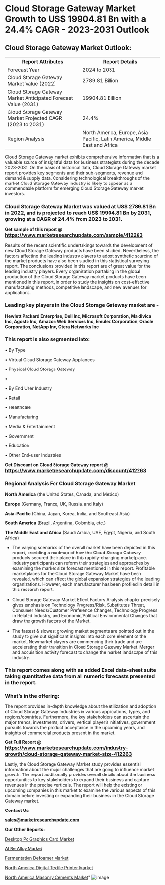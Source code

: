 # Cloud Storage Gateway Market Growth to US$ 19904.81 Bn with a 24.4% CAGR - 2023-2031 Outlook

<html>
<body>

<h2>Cloud Storage Gateway Market Outlook:</h2>

<table>
  <tr>
    <th>Report Attributes</th>
    <th>Report Details</th>
  </tr>
  <tr>
    <td>Forecast Year</td>
    <td>2024 to 2031</td>
  </tr>
  <tr>
    <td>Cloud Storage Gateway Market Value (2022)</td>
    <td>2789.81 Billion</td>
  </tr>
  <tr>
    <td>Cloud Storage Gateway Market Anticipated Forecast Value (2031)</td>
    <td>19904.81 Billion</td>
  </tr>
  <tr>
    <td>Cloud Storage Gateway Market Projected CAGR (2023 to 2031)</td>
    <td>24.4%</td>
  </tr>
  <tr>
    <td>Region Analysis</td>
    <td>North America, Europe, Asia Pacific, Latin America, Middle East and Africa</td>
  </tr>
</table>

</body>
</html>

Cloud Storage Gateway market exhibits comprehensive information that is a valuable source of insightful data for business strategists during the decade 2023-2031. On the basis of historical data, Cloud Storage Gateway market report provides key segments and their sub-segments, revenue and demand &amp; supply data. Considering technological breakthroughs of the market Cloud Storage Gateway industry is likely to appear as a commendable platform for emerging Cloud Storage Gateway market investors.

<strong><h3>Cloud Storage Gateway Market was valued at US$ 2789.81 Bn in 2022, and is projected to reach US$ 19904.81 Bn by 2031, growing at a CAGR of 24.4% from 2023 to 2031.</h3></strong>

<strong>Get sample of this report @ <a href=https://www.marketresearchupdate.com/sample/412263><font size=3 color=#0000ff>https://www.marketresearchupdate.com/sample/412263</font></a></strong>

Results of the recent scientific undertakings towards the development of new Cloud Storage Gateway products have been studied. Nevertheless, the factors affecting the leading industry players to adopt synthetic sourcing of the market products have also been studied in this statistical surveying report. The conclusions provided in this report are of great value for the leading industry players. Every organization partaking in the global production of the Cloud Storage Gateway market products have been mentioned in this report, in order to study the insights on cost-effective manufacturing methods, competitive landscape, and new avenues for applications.

<strong><h3>Leading key players in the Cloud Storage Gateway market are -</h3></strong>

<strong>Hewlett Packard Enterprise, Dell Inc, Microsoft Corporation, Maldivica Inc, Agosto Inc, Amazon Web Services Inc, Emulex Corporation, Oracle Corporation, NetApp Inc, Ctera Networks Inc</strong>

<strong><h3>This report is also segmented into:</h3></strong>

• By Type

• Virtual Cloud Storage Gateway Appliances

• Physical Cloud Storage Gateway

• 

• By End User Industry

• Retail

• Healthcare

• Manufacturing

• Media & Entertainment

• Government

• Education

• Other End-user Industries

<strong>Get Discount on Cloud Storage Gateway report @ <a href=https://www.marketresearchupdate.com/discount/412263><font size=3 color=#0000ff>https://www.marketresearchupdate.com/discount/412263</font></a></strong>

<strong><h3>Regional Analysis For Cloud Storage Gateway Market</h3></strong>

<strong>North America</strong> (the United States, Canada, and Mexico)

<strong>Europe</strong> (Germany, France, UK, Russia, and Italy)

<strong>Asia-Pacific</strong> (China, Japan, Korea, India, and Southeast Asia)

<strong>South America</strong> (Brazil, Argentina, Colombia, etc.)

<strong>The Middle East and Africa</strong> (Saudi Arabia, UAE, Egypt, Nigeria, and South Africa)

<ul>
  <li>The varying scenarios of the overall market have been depicted in this report, providing a roadmap of how the Cloud Storage Gateway products secured their place in this rapidly-changing marketplace. Industry participants can reform their strategies and approaches by examining the market size forecast mentioned in this report. Profitable marketplaces for the Cloud Storage Gateway Market have been revealed, which can affect the global expansion strategies of the leading organizations. However, each manufacturer has been profiled in detail in this research report.</li><br>
  <li>Cloud Storage Gateway Market Effect Factors Analysis chapter precisely gives emphasis on Technology Progress/Risk, Substitutes Threat, Consumer Needs/Customer Preference Changes, Technology Progress in Related Industry, and Economic/Political Environmental Changes that draw the growth factors of the Market.</li><br>
  <li>The fastest &amp; slowest growing market segments are pointed out in the study to give out significant insights into each core element of the market. Newmarket players are commencing their trade and are accelerating their transition in Cloud Storage Gateway Market. Merger and acquisition activity forecast to change the market landscape of this industry.</li>
</ul>
<strong><h3>This report comes along with an added Excel data-sheet suite taking quantitative data from all numeric forecasts presented in the report.</h3></strong>

<strong><h3>What’s in the offering:</h3></strong> The report provides in-depth knowledge about the utilization and adoption of Cloud Storage Gateway Industries in various applications, types, and regions/countries. Furthermore, the key stakeholders can ascertain the major trends, investments, drivers, vertical player’s initiatives, government pursuits towards the product acceptance in the upcoming years, and insights of commercial products present in the market.

<strong>Get Full Report @ <a href=https://www.marketresearchupdate.com/industry-growth/cloud-storage-gateway-market-size-412263><font size=3 color=#0000ff>https://www.marketresearchupdate.com/industry-growth/cloud-storage-gateway-market-size-412263</font></a></strong>

Lastly, the Cloud Storage Gateway Market study provides essential information about the major challenges that are going to influence market growth. The report additionally provides overall details about the business opportunities to key stakeholders to expand their business and capture revenues in the precise verticals. The report will help the existing or upcoming companies in this market to examine the various aspects of this domain before investing or expanding their business in the Cloud Storage Gateway market.

<strong>Contact Us:</strong>

<strong>sales@marketresearchupdate.com</strong>

<strong>Our Other Reports:</strong>

<a href=https://www.linkedin.com/pulse/desktop-pc-graphics-card-market-2023-trends-new>Desktop Pc Graphics Card Market</a>

<a href=https://www.linkedin.com/pulse/al-re-alloy-market-opportunities-stay-ahead-game>Al Re Alloy Market</a>

<a href=https://www.linkedin.com/pulse/fermentation-defoamer-market-2023-remarking>Fermentation Defoamer Market</a>

<a href=https://www.linkedin.com/pulse/north-america-digital-textile-printer-market>North America Digital Textile Printer Market</a>

<a href=https://www.linkedin.com/pulse/north-america-masonry-cements-market-2023-usd>North America Masonry Cements Market</a>"
![image](https://github.com/Ankan-2/Market-Research-News/assets/158291571/502d143f-95cf-4217-9c30-1af045c0e04b)
